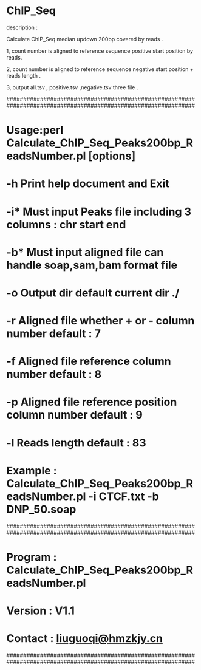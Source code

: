 # ChIP_Seq

description :

Calculate ChIP_Seq median updown 200bp covered by reads .

1, count number is aligned to reference sequence positive start position by reads.

2, count number is aligned to reference sequence negative start position + reads length .

3, output all.tsv , positive.tsv ,negative.tsv three file .


################################################################################################################
#         Usage:perl Calculate_ChIP_Seq_Peaks200bp_ReadsNumber.pl [options] 
#         -h            Print help document and Exit 
#         -i*  <str>    Must input Peaks file including 3 columns : chr start end
#         -b*  <str>    Must input aligned file can handle soap,sam,bam format file  
#         -o   <str>    Output dir  default current dir ./
#         -r   <int>    Aligned file whether + or - column number default : 7
#         -f   <int>    Aligned file reference column number default : 8
#         -p   <int>    Aligned file reference position column number default : 9
#         -l   <int>    Reads length default : 83
#     
#         Example : Calculate_ChIP_Seq_Peaks200bp_ReadsNumber.pl -i CTCF.txt -b DNP_50.soap
################################################################################################################
#         Program : Calculate_ChIP_Seq_Peaks200bp_ReadsNumber.pl
#         Version : V1.1
#         Contact : liuguoqi@hmzkjy.cn
################################################################################################################


